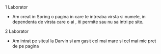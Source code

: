 1 Laborator
  - Am creat in Spring o pagina in care te intreaba virsta si numele, in dependenta de virsta care o ai , iti permite sau nu sa intri pe site.
  
2 Laborator
  - Am intrat pe siteul la Darvin si am gasit cel mai mare si cel mai mic pret de pe pagina
